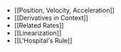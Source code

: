 
- [[Position, Velocity, Acceleration]]
- [[Derivatives in Context]]
- [[Related Rates]]
- [[Linearization]]
- [[L'Hospital's Rule]]
